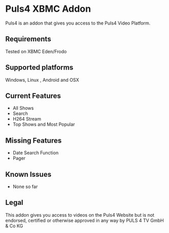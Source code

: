 Puls4 XBMC Addon
=======
Puls4 is an addon that gives you access to the Puls4 Video Platform.


Requirements
------------
Tested on XBMC Eden/Frodo


Supported platforms
-------------------
Windows, Linux , Android and OSX


Current Features
----------------
* All Shows
* Search
* H264 Stream
* Top Shows and Most Popular


Missing Features
----------------
* Date Search Function
* Pager


Known Issues
------------
* None so far


Legal
-----
This addon gives you access to videos on the Puls4 Website but is not endorsed, certified or otherwise approved in any way by PULS 4 TV GmbH & Co KG
